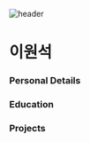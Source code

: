 ![header](https://capsule-render.vercel.app/api?type=cylinder&color=auto&text=READ%20ME&fontColor=d6ace5)
# 이원석
### Personal Details

### Education

### Projects
